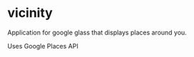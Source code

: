 vicinity
========

Application for google glass that displays places around you.

Uses Google Places API
